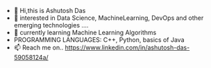 - 👋 Hi,this is Ashutosh Das
- 👀 interested in Data Science, MachineLearning, DevOps and other emerging technologies ....
- 🌱 currently learning Machine Learning Algorithms
- PROGRAMMING LANGUAGES: C++, Python, basics of Java
- 📫 Reach me on.. https://www.linkedin.com/in/ashutosh-das-59058124a/

<!---
AshutoshDas108/AshutoshDas108 is a ✨ special ✨ repository because its `README.md` (this file) appears on your GitHub profile.
You can click the Preview link to take a look at your changes.
--->
